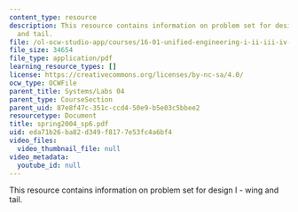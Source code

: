 ```yaml
---
content_type: resource
description: This resource contains information on problem set for design I - wing
  and tail.
file: /ol-ocw-studio-app/courses/16-01-unified-engineering-i-ii-iii-iv-fall-2005-spring-2006/eda71b26ba82d349f8177e53fc4a6bf4_spring2004_sp6.pdf
file_size: 34654
file_type: application/pdf
learning_resource_types: []
license: https://creativecommons.org/licenses/by-nc-sa/4.0/
ocw_type: OCWFile
parent_title: Systems/Labs 04
parent_type: CourseSection
parent_uid: 87e8f47c-351c-ccd4-50e9-b5e03c5bbee2
resourcetype: Document
title: spring2004_sp6.pdf
uid: eda71b26-ba82-d349-f817-7e53fc4a6bf4
video_files:
  video_thumbnail_file: null
video_metadata:
  youtube_id: null
---
```

This resource contains information on problem set for design I - wing and tail.